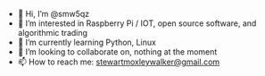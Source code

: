 - 👋 Hi, I’m @smw5qz
- 👀 I’m interested in Raspberry Pi / IOT, open source software, and algorithmic trading
- 🌱 I’m currently learning Python, Linux
- 💞️ I’m looking to collaborate on, nothing at the moment
- 📫 How to reach me: stewartmoxleywalker@gmail.com

<!---
smw5qz/smw5qz is a ✨ special ✨ repository because its `README.md` (this file) appears on your GitHub profile.
You can click the Preview link to take a look at your changes.
--->
